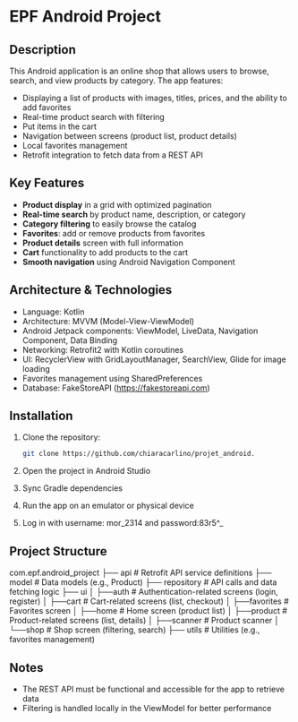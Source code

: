 # EPF Android Project

## Description

This Android application is an online shop that allows users to browse, search, and view products by category. The app features:

- Displaying a list of products with images, titles, prices, and the ability to add favorites
- Real-time product search with filtering
- Put items in the cart
- Navigation between screens (product list, product details)
- Local favorites management
- Retrofit integration to fetch data from a REST API

## Key Features

- **Product display** in a grid with optimized pagination
- **Real-time search** by product name, description, or category
- **Category filtering** to easily browse the catalog
- **Favorites**: add or remove products from favorites
- **Product details** screen with full information
- **Cart** functionality to add products to the cart
- **Smooth navigation** using Android Navigation Component

## Architecture & Technologies

- Language: Kotlin
- Architecture: MVVM (Model-View-ViewModel)
- Android Jetpack components: ViewModel, LiveData, Navigation Component, Data Binding
- Networking: Retrofit2 with Kotlin coroutines
- UI: RecyclerView with GridLayoutManager, SearchView, Glide for image loading
- Favorites management using SharedPreferences
- Database: FakeStoreAPI (https://fakestoreapi.com)

## Installation

1. Clone the repository:
   ```bash
   git clone https://github.com/chiaracarlino/projet_android.
   
2. Open the project in Android Studio

3. Sync Gradle dependencies

4. Run the app on an emulator or physical device

5. Log in with username: mor_2314 and password:83r5^_

## Project Structure

com.epf.android_project
├── api           # Retrofit API service definitions
├── model         # Data models (e.g., Product)
├── repository    # API calls and data fetching logic
├── ui
│   ├──auth       # Authentication-related screens (login, register)
│   ├──cart       # Cart-related screens (list, checkout)
│   ├──favorites  # Favorites screen
│   ├──home       # Home screen (product list)
│   ├──product   # Product-related screens (list, details)
│   ├──scanner   # Product scanner
│   └──shop      # Shop screen (filtering, search)
├── utils         # Utilities (e.g., favorites management)


## Notes

- The REST API must be functional and accessible for the app to retrieve data
- Filtering is handled locally in the ViewModel for better performance
